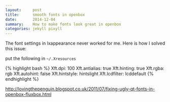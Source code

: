 ```yaml
---
layout:     post
title:      smooth fonts in openbox
date:       2014-12-04
summary:    How to make fonts look great in openbox
categories: jekyll pixyll
---
```


The font settings in lxappearance never worked for me.  Here is how I solved this issue:

put the following in `~/.Xresources`

{% highlight bash %}
Xft.dpi: 100
Xft.antialias: true
Xft.hinting: true
Xft.rgba: rgb
Xft.autohint: false
Xft.hintstyle: hintslight
Xft.lcdfilter: lcddefault
{% endhighlight %}    

http://lovingthepenguin.blogspot.co.uk/2011/07/fixing-ugly-qt-fonts-in-openbox-fluxbox.html
